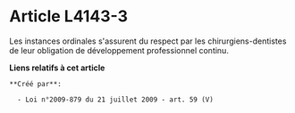 # Article L4143-3

Les instances ordinales s'assurent du respect par les chirurgiens-dentistes de leur obligation de développement professionnel
continu.

**Liens relatifs à cet article**

	**Créé par**:

	  - Loi n°2009-879 du 21 juillet 2009 - art. 59 (V)
